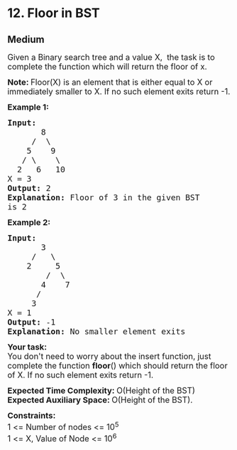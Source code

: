 # 12. Floor in BST
## Medium 
<div class="problem-statement" style="user-select: auto;">
                <p style="user-select: auto;"></p><p style="user-select: auto;"><span style="font-size: 18px; user-select: auto;">Given a Binary search tree and a value X,&nbsp; the task is to complete the function which will return the floor of x.</span></p>

<p style="user-select: auto;"><span style="font-size: 18px; user-select: auto;"><strong style="user-select: auto;">Note: </strong>Floor(X) is an element that is either equal to X or immediately smaller to X. If no such element exits return -1. </span></p>

<p style="user-select: auto;"><span style="font-size: 18px; user-select: auto;"><strong style="user-select: auto;">Example 1:</strong></span></p>

<pre style="user-select: auto;"><span style="font-size: 18px; user-select: auto;"><strong style="user-select: auto;">Input:
</strong>       8
&nbsp;    /  \
&nbsp;   5    9
&nbsp;  / \    \
&nbsp; 2   6   10
X = 3
<strong style="user-select: auto;">Output: </strong>2<strong style="user-select: auto;">
Explanation: </strong>Floor of 3 in the given BST
is 2</span></pre>

<p style="user-select: auto;"><span style="font-size: 18px; user-select: auto;"><strong style="user-select: auto;">Example 2:</strong></span></p>

<pre style="user-select: auto;"><span style="font-size: 18px; user-select: auto;"><strong style="user-select: auto;">Input:
</strong>       3
&nbsp;    /   \
&nbsp;   2     5
&nbsp;       /  \
&nbsp;      4    7
&nbsp;     /
&nbsp;    3
X = 1
<strong style="user-select: auto;">Output: </strong>-1<strong style="user-select: auto;">
Explanation: </strong>No smaller element exits</span></pre>

<p style="user-select: auto;"><span style="font-size: 18px; user-select: auto;"><strong style="user-select: auto;">Your task:</strong><br style="user-select: auto;">
You don't need to worry about the insert function, just complete the function <strong style="user-select: auto;">floor</strong>() which should return the floor of X.&nbsp;If no such element exits return -1.</span></p>

<p style="user-select: auto;"><span style="font-size: 18px; user-select: auto;"><strong style="user-select: auto;">Expected Time Complexity:&nbsp;</strong>O(Height of the BST)<br style="user-select: auto;">
<strong style="user-select: auto;">Expected Auxiliary Space:&nbsp;</strong>O(Height of the BST).</span></p>

<p style="user-select: auto;"><span style="font-size: 18px; user-select: auto;"><strong style="user-select: auto;">Constraints:</strong><br style="user-select: auto;">
1 &lt;= Number of nodes&nbsp;&lt;= 10<sup style="user-select: auto;">5</sup><br style="user-select: auto;">
1 &lt;= X, Value of Node &lt;= 10<sup style="user-select: auto;">6</sup></span></p>
 <p style="user-select: auto;"></p>
            </div>